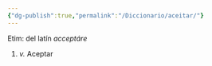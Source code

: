 ```yaml
---
{"dg-publish":true,"permalink":"/Diccionario/aceitar/"}
---
```


Etim: del latín *acceptáre*
1. *v.* Aceptar